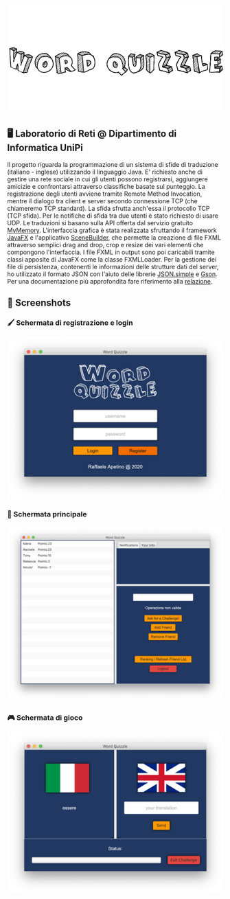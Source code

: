 ![Logo](/Word_Quizzle_Relazione_Apetino/images/quizzlelogolong.png)
## 🖥 Laboratorio di Reti @ Dipartimento di Informatica UniPi 
Il progetto riguarda la programmazione di un sistema di sfide di traduzione (italiano - inglese) utilizzando il linguaggio Java. E' richiesto anche di gestire una rete sociale in cui gli utenti possono registrarsi, aggiungere amicizie e confrontarsi attraverso classifiche basate sul punteggio. La registrazione degli utenti avviene tramite Remote Method Invocation, mentre il dialogo tra client e server secondo connessione TCP (che chiameremo TCP standard). La sfida sfrutta anch'essa il protocollo TCP (TCP sfida). Per le notifiche di sfida tra due utenti è stato richiesto di usare UDP. Le traduzioni si basano sulla API offerta dal servizio gratuito [MyMemory](https://mymemory.translated.net/doc/spec.php).
L'interfaccia grafica è stata realizzata sfruttando il framework [JavaFX](https://docs.oracle.com/javase/8/javafx/get-started-tutorial/jfx-overview.htm) e l'applicativo [SceneBuilder](https://gluonhq.com/products/scene-builder/), che permette la creazione di file FXML attraverso semplici drag and drop, crop e resize dei vari elementi che compongono l'interfaccia. I file FXML in output sono poi caricabili tramite classi apposite di JavaFX come la classe FXMLLoader. Per la gestione dei file di persistenza, contenenti le informazioni delle strutture dati del server, ho utilizzato il formato JSON con l'aiuto delle librerie [JSON.simple](https://code.google.com/archive/p/json-simple/) e [Gson](https://github.com/google/gson/blob/master/UserGuide.md). Per una documentazione più approfondita fare riferimento alla [relazione](https://github.com/RaffaeleNachos/WordQuizzle/blob/master/Word_Quizzle_Relazione_Apetino/Relazione%20Apetino%20549220.pdf).

## 📸 Screenshots
### 🖌 Schermata di registrazione e login
![Login-Register](/Word_Quizzle_Relazione_Apetino/images/quizzleloginregister.png)
### 🔰 Schermata principale
![Login-Register](/Word_Quizzle_Relazione_Apetino/images/quizzlemain.png)
### 🎮 Schermata di gioco
![Login-Register](/Word_Quizzle_Relazione_Apetino/images/quizzlegame.png)

